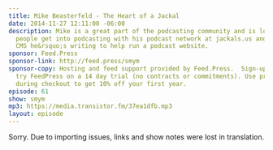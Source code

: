 ```yaml
---
title: Mike Beasterfeld - The Heart of a Jackal
date: 2014-11-27 12:11:00 -06:00
description: Mike is a great part of the podcasting community and is looking to help
  people get into podcasting with his podcast network at jackals.us and the custom
  CMS he&rsquo;s writing to help run a podcast website.
sponsor: Feed.Press
sponsor-link: http://feed.press/smym
sponsor-copy: Hosting and feed support provided by Feed.Press.  Sign-up today and
  try FeedPress on a 14 day trial (no contracts or commitments). Use promo code "smym"
  during checkout to get 10% off your first year.
episode: 61
show: smym
mp3: https://media.transistor.fm/37ea1dfb.mp3
layout: episode
---
```


Sorry. Due to importing issues, links and show notes were lost in translation.
